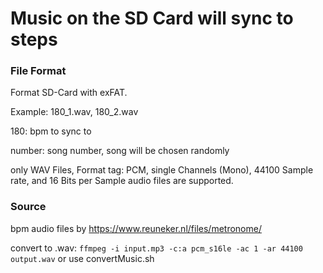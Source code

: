 # Music on the SD Card will sync to steps

### File Format

Format SD-Card with exFAT.

Example: 180_1.wav, 180_2.wav

180: bpm to sync to

number: song number, song will be chosen randomly

only WAV Files, Format tag: PCM, single Channels (Mono), 44100 Sample rate,
and 16 Bits per Sample audio files are supported.

### Source

bpm audio files by https://www.reuneker.nl/files/metronome/

convert to .wav: `ffmpeg -i input.mp3 -c:a pcm_s16le -ac 1 -ar 44100 output.wav` or use convertMusic.sh
